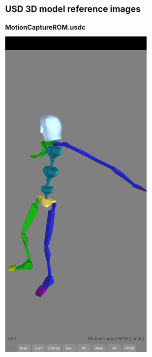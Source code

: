 # USD 3D model reference images

## MotionCaptureROM.usdc
![MotionCaptureROM.usdc](MotionCaptureROM_usdc.png)
